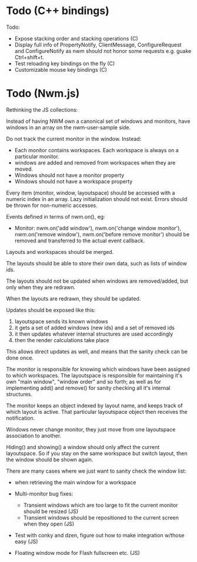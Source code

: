 # Todo (C++ bindings)

Todo:

- Expose stacking order and stacking operations (C)
- Display full info of PropertyNotify, ClientMessage, ConfigureRequest and ConfigureNotify as nwm should not honor some requests e.g. guake Ctrl+shift+t.
- Test reloading key bindings on the fly (C)
- Customizable mouse key bindings (C)

# Todo (Nwm.js)

Rethinking the JS collections:

Instead of having NWM own a canonical set of windows and monitors, have windows in an array on the nwm-user-sample side.

Do not track the current monitor in the window. Instead:
- Each monitor contains workspaces. Each workspace is always on a particular monitor.
- windows are added and removed from workspaces when they are moved.
- Windows should not have a monitor property
- Windows should not have a workspace property

Every item (monitor, window, layoutspace) should be accessed with a numeric index in an array.
Lazy initialization should not exist. Errors should be thrown for non-numeric accesses.

Events defined in terms of nwm.on(), eg:
- Monitor: nwm.on('add window'), nwm.on('change window monitor'),
 nwm.on('remove window'), nwm.on('before remove monitor') should be removed and transferred to the actual event callback.

Layouts and workspaces should be merged.

The layouts should be able to store their own data, such as lists of window ids.

The layouts should not be updated when windows are removed/added, but only when they are redrawn.

When the layouts are redrawn, they should be updated.

Updates should be exposed like this:

1) layoutspace sends its known windows
2) it gets a set of added windows (new ids) and a set of removed ids
3) it then updates whatever internal structures are used accordingly
4) then the render calculations take place

This allows direct updates as well, and means that the sanity check can be done once.

The monitor is responsible for knowing which windows have been assigned to which workspaces.
The layoutspace is responsible for maintaining it's own "main window", "window order" and so forth; as well as for implementing add() and remove() for sanity checking all it's internal structures.

The monitor keeps an object indexed by layout name, and keeps track of which layout is active. That particular layoutspace object then receives the notification.

Windows never change monitor, they just move from one layoutspace association to another.

Hiding() and showing() a window should only affect the current layoutspace. So if you stay on the same workspace but switch layout, then the window should be shown again.

 There are many cases where we just want to sanity check the window list:
 - when retrieving the main window for a workspace


- Multi-monitor bug fixes:
  - Transient windows which are too large to fit the current monitor should be resized (JS)
  - Transient windows should be repositioned to the current screen when they open (JS)
- Test with conky and dzen, figure out how to make integration w/those easy (JS)
- Floating window mode for Flash fullscreen etc. (JS)

